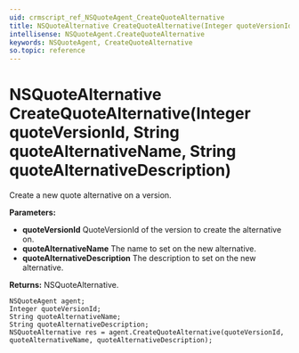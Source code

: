 ```yaml
---
uid: crmscript_ref_NSQuoteAgent_CreateQuoteAlternative
title: NSQuoteAlternative CreateQuoteAlternative(Integer quoteVersionId, String quoteAlternativeName, String quoteAlternativeDescription)
intellisense: NSQuoteAgent.CreateQuoteAlternative
keywords: NSQuoteAgent, CreateQuoteAlternative
so.topic: reference
---
```


# NSQuoteAlternative CreateQuoteAlternative(Integer quoteVersionId, String quoteAlternativeName, String quoteAlternativeDescription)

Create a new quote alternative on a version.

**Parameters:**
 - **quoteVersionId** QuoteVersionId of the version to create the alternative on.
 - **quoteAlternativeName** The name to set on the new alternative.
 - **quoteAlternativeDescription** The description to set on the new alternative.

**Returns:** NSQuoteAlternative.

```crmscript
NSQuoteAgent agent;
Integer quoteVersionId;
String quoteAlternativeName;
String quoteAlternativeDescription;
NSQuoteAlternative res = agent.CreateQuoteAlternative(quoteVersionId, quoteAlternativeName, quoteAlternativeDescription);
```

